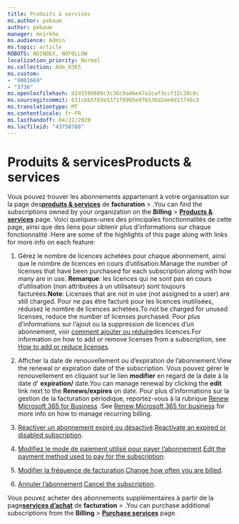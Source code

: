 ```yaml
---
title: Produits & services
ms.author: pebaum
author: pebaum
manager: mnirkhe
ms.audience: Admin
ms.topic: article
ROBOTS: NOINDEX, NOFOLLOW
localization_priority: Normal
ms.collection: Adm_O365
ms.custom:
- "9001669"
- "3736"
ms.openlocfilehash: d2d1599809c3c36c9a46e47a3caf3ccf32c38c8c
ms.sourcegitcommit: 631cbb5f03e5371f0995e976536d24e9d13746c3
ms.translationtype: MT
ms.contentlocale: fr-FR
ms.lasthandoff: 04/22/2020
ms.locfileid: "43758788"
---
```

# <a name="products--services"></a><span data-ttu-id="0a130-102">Produits & services</span><span class="sxs-lookup"><span data-stu-id="0a130-102">Products & services</span></span>

<span data-ttu-id="0a130-103">Vous pouvez trouver les abonnements appartenant à votre organisation sur la page des[**produits & services**](https://go.microsoft.com/fwlink/p/?linkid=842054) de **facturation** > .</span><span class="sxs-lookup"><span data-stu-id="0a130-103">You can find the subscriptions owned by your organization on the **Billing** > [**Products & services**](https://go.microsoft.com/fwlink/p/?linkid=842054) page.</span></span> <span data-ttu-id="0a130-104">Voici quelques-unes des principales fonctionnalités de cette page, ainsi que des liens pour obtenir plus d’informations sur chaque fonctionnalité :</span><span class="sxs-lookup"><span data-stu-id="0a130-104">Here are some of the highlights of this page along with links for more info on each feature:</span></span>

1. <span data-ttu-id="0a130-105">Gérez le nombre de licences achetées pour chaque abonnement, ainsi que le nombre de licences en cours d’utilisation.</span><span class="sxs-lookup"><span data-stu-id="0a130-105">Manage the number of licenses that have been purchased for each subscription along with how many are in use.</span></span>  <span data-ttu-id="0a130-106">**Remarque**: les licences qui ne sont pas en cours d’utilisation (non attribuées à un utilisateur) sont toujours facturées.</span><span class="sxs-lookup"><span data-stu-id="0a130-106">**Note**: Licenses that are not in use (not assigned to a user) are still charged.</span></span>  <span data-ttu-id="0a130-107">Pour ne pas être facturé pour les licences inutilisées, réduisez le nombre de licences achetées.</span><span class="sxs-lookup"><span data-stu-id="0a130-107">To not be charged for unused licenses, reduce the number of licenses purchased.</span></span> <span data-ttu-id="0a130-108">Pour plus d’informations sur l’ajout ou la suppression de licences d’un abonnement, voir [comment ajouter ou réduire](https://docs.microsoft.com/alchemyinsights/how-to-add-or-reduce-licenses)des licences.</span><span class="sxs-lookup"><span data-stu-id="0a130-108">For information on how to add or remove licenses from a subscription, see [How to add or reduce licenses](https://docs.microsoft.com/alchemyinsights/how-to-add-or-reduce-licenses).</span></span>

2. <span data-ttu-id="0a130-109">Afficher la date de renouvellement ou d’expiration de l’abonnement.</span><span class="sxs-lookup"><span data-stu-id="0a130-109">View the renewal or expiration date of the subscription.</span></span>  <span data-ttu-id="0a130-110">Vous pouvez gérer le renouvellement en cliquant sur le lien **modifier** en regard de la date à la date d' **expiration/** date.</span><span class="sxs-lookup"><span data-stu-id="0a130-110">You can manage renewal by clicking the **edit** link next to the **Renews/expires** on date.</span></span>  <span data-ttu-id="0a130-111">Pour plus d’informations sur la gestion de la facturation périodique, reportez-vous à la rubrique [Renew Microsoft 365 for Business](https://go.microsoft.com/fwlink/?linkid=2119216) .</span><span class="sxs-lookup"><span data-stu-id="0a130-111">See [Renew Microsoft 365 for business](https://go.microsoft.com/fwlink/?linkid=2119216) for more info on how to manage recurring billing.</span></span>

3. <span data-ttu-id="0a130-112">[Réactiver un abonnement expiré ou désactivé](https://go.microsoft.com/fwlink/?linkid=2117519).</span><span class="sxs-lookup"><span data-stu-id="0a130-112">[Reactivate an expired or disabled subscription](https://go.microsoft.com/fwlink/?linkid=2117519).</span></span>

4. <span data-ttu-id="0a130-113">[Modifiez le mode de paiement utilisé pour payer l’abonnement](https://go.microsoft.com/fwlink/?linkid=2117167).</span><span class="sxs-lookup"><span data-stu-id="0a130-113">[Edit the payment method used to pay for the subscription](https://go.microsoft.com/fwlink/?linkid=2117167).</span></span>

5. <span data-ttu-id="0a130-114">[Modifier la fréquence de facturation](https://go.microsoft.com/fwlink/?linkid=2119112).</span><span class="sxs-lookup"><span data-stu-id="0a130-114">[Change how often you are billed](https://go.microsoft.com/fwlink/?linkid=2119112).</span></span>

6. <span data-ttu-id="0a130-115">[Annuler l’abonnement](https://go.microsoft.com/fwlink/?linkid=2119113).</span><span class="sxs-lookup"><span data-stu-id="0a130-115">[Cancel the subscription](https://go.microsoft.com/fwlink/?linkid=2119113).</span></span>

<span data-ttu-id="0a130-116">Vous pouvez acheter des abonnements supplémentaires à partir de la page[**services d’achat**](https://go.microsoft.com/fwlink/p/?linkid=868433) de **facturation** > .</span><span class="sxs-lookup"><span data-stu-id="0a130-116">You can purchase additional subscriptions from the **Billing** > [**Purchase services**](https://go.microsoft.com/fwlink/p/?linkid=868433) page.</span></span>

